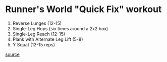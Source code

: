 # Runner's World "Quick Fix" workout

1. Reverse Lunges (12-15)
2. Single-Leg Hops (six times around a 2x2 box)
3. Single-Leg Reach (12-15)
4. Plank with Alternate Leg Lift (5-8)
5. Y Squat (12-15 reps)

[source](http://www.runnersworld.com/health/quick-fix?page=single)

